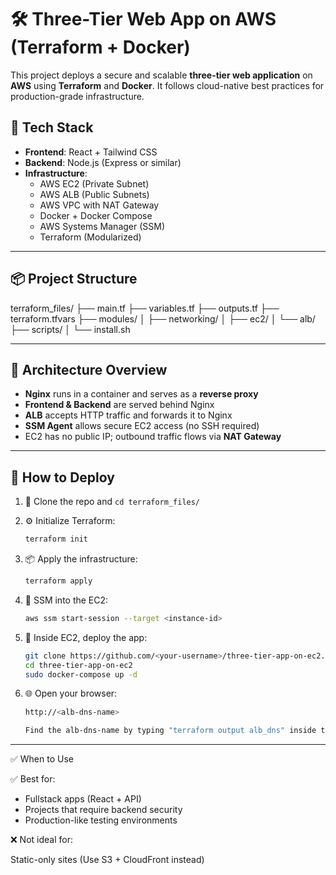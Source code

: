 # 🛠️ Three-Tier Web App on AWS (Terraform + Docker)

This project deploys a secure and scalable **three-tier web application** on **AWS** using **Terraform** and **Docker**. It follows cloud-native best practices for production-grade infrastructure.

## 🚀 Tech Stack

- **Frontend**: React + Tailwind CSS
- **Backend**: Node.js (Express or similar)
- **Infrastructure**: 
  - AWS EC2 (Private Subnet)
  - AWS ALB (Public Subnets)
  - AWS VPC with NAT Gateway
  - Docker + Docker Compose
  - AWS Systems Manager (SSM)
  - Terraform (Modularized)

---

## 📦 Project Structure

terraform_files/
├── main.tf
├── variables.tf
├── outputs.tf
├── terraform.tfvars
├── modules/
│ ├── networking/
│ ├── ec2/
│ └── alb/
├── scripts/
│ └── install.sh


---

## 🔐 Architecture Overview

- **Nginx** runs in a container and serves as a **reverse proxy**
- **Frontend & Backend** are served behind Nginx
- **ALB** accepts HTTP traffic and forwards it to Nginx
- **SSM Agent** allows secure EC2 access (no SSH required)
- EC2 has no public IP; outbound traffic flows via **NAT Gateway**

---

## 🧪 How to Deploy

1. 🧱 Clone the repo and `cd terraform_files/`

2. ⚙️ Initialize Terraform:
   ```bash
   terraform init
3. 📦 Apply the infrastructure:
    ```bash 
    terraform apply
   
4. 🔑 SSM into the EC2:
    ```bash
    aws ssm start-session --target <instance-id>

5. 🐳 Inside EC2, deploy the app:
    ```bash
    git clone https://github.com/<your-username>/three-tier-app-on-ec2.git
    cd three-tier-app-on-ec2
    sudo docker-compose up -d

6. 🌐 Open your browser:
    ```bash
    http://<alb-dns-name>

    Find the alb-dns-name by typing "terraform output alb_dns" inside the terraform root directory.

---

✅ When to Use

✅ Best for:

- Fullstack apps (React + API)
- Projects that require backend security
- Production-like testing environments

❌ Not ideal for:

Static-only sites (Use S3 + CloudFront instead)
